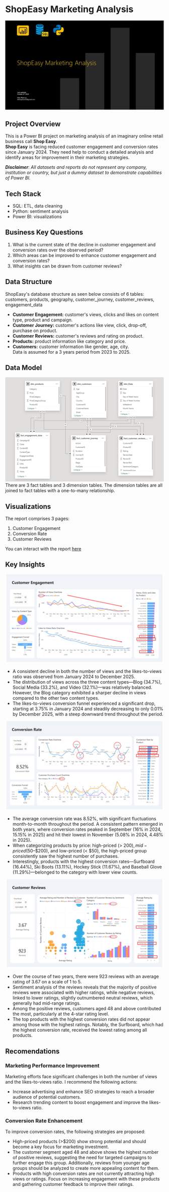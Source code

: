 # ShopEasy Marketing Analysis

![](images/intro_image.png)

## Project Overview
This is a Power BI project on marketing analysis of an imaginary online retail business call **Shop Easy**.  
**Shop Easy** is facing reduced customer engagement and conversion rates since January 2024. They need help to conduct a detailed analysis and identify areas for improvement in their marketing strategies.

**_Disclaimer_**: _All datasets and reports do not represent any company, institution or country, but just a dummy dataset to demonstrate capabilities of Power BI._

## Tech Stack
- SQL: ETL, data cleaning
- Python: sentiment analysis
- Power BI: visualizations

## Business Key Questions
1. What is the current state of the decline in customer engagement and conversion rates over the observed period?
2. Which areas can be improved to enhance customer engagement and conversion rates?
3. What insights can be drawn from customer reviews?

## Data Structure
ShopEasy's database structure as seen below consists of 6 tables: customers, products, geography, customer_journey, customer_reviews, engagement_data
- **Customer Engagement:** customer's views, clicks and likes on content type, product and campaign.
- **Customer Journey:** customer's actions like view, click, drop-off, purchase on product.
- **Customer Reviews:** customer's reviews and rating on product.
- **Products:** product information like category and price.
- **Customers:** customer information like gender, age, city.  
Data is assumed for a 3 years period from 2023 to 2025.

## Data Model
![](images/data_model.png)
There are 3 fact tables and 3 dimension tables. The dimension tables are all joined to fact tables with a one-to-many relationship.

## Visualizations
The report comprises 3 pages:
1. Customer Engagement
2. Conversion Rate
3. Customer Reviews

You can interact with the report [here](https://app.powerbi.com/view?r=eyJrIjoiZmQ2NDc4MjMtMzkyOC00OWIzLTlkYjQtZDI2OTJkOTNkZTkwIiwidCI6IjQ0ZGMyOGI5LTI1NzAtNDcxMi1iNzRmLWI4ZGM3MTBkZjRmNCIsImMiOjEwfQ%3D%3D)

## Key Insights
![](images/customer_engagement_report_page.png)
- A consistent decline in both the number of views and the likes-to-views ratio was observed from January 2024 to December 2025.
- The distribution of views across the three content types—Blog (34.7%), Social Media (33.2%), and Video (32.1%)—was relatively balanced. However, the Blog category exhibited a sharper decline in views compared to the other two content types.
- The likes-to-views conversion funnel experienced a significant drop, starting at 3.75% in January 2024 and steadily decreasing to only 0.01% by December 2025, with a steep downward trend throughout the period.

![](images/conversion_rate_report_page.png)
- The average conversion rate was 8.52%, with significant fluctuations month-to-month throughout the period. A consistent pattern emerged in both years, where conversion rates peaked in September (16% in 2024, 15.15% in 2025) and hit their lowest in November (5.08% in 2024, 4.48% in 2025).
- When categorizing products by price: high-priced (> $200), mid-priced ($50–$200), and low-priced (< $50), the high-priced group consistently saw the highest number of purchases.
- Interestingly, products with the highest conversion rates—Surfboard (16.44%), Ski Boots (13.11%), Hockey Stick (11.67%), and Baseball Glove (11.29%)—belonged to the category with lower view counts.

![](images/customer_reviews_report_page.png)
- Over the course of two years, there were 923 reviews with an average rating of 3.67 on a scale of 1 to 5.
- Sentiment analysis of the reviews reveals that the majority of positive reviews were associated with higher ratings, while negative reviews, linked to lower ratings, slightly outnumbered neutral reviews, which generally had mid-range ratings.
- Among the positive reviews, customers aged 48 and above contributed the most, particularly at the 4-star rating level.
- The top products with the highest conversion rates did not appear among those with the highest ratings. Notably, the Surfboard, which had the highest conversion rate, received the lowest rating among all products.

## Recomendations
### Marketing Performance Improvement
Marketing efforts face significant challenges in both the number of views and the likes-to-views ratio. I recommend the following actions:
- Increase advertising and enhance SEO strategies to reach a broader audience of potential customers.
- Research trending content to boost engagement and improve the likes-to-views ratio.
### Conversion Rate Enhancement
To improve conversion rates, the following strategies are proposed:
- High-priced products (>$200) show strong potential and should become a key focus for marketing investment.
- The customer segment aged 48 and above shows the highest number of positive reviews, suggesting the need for targeted campaigns to further engage this group. Additionally, reviews from younger age groups should be analyzed to create more appealing content for them.
- Products with high conversion rates are not currently attracting high views or ratings. Focus on increasing engagement with these products and gathering customer feedback to improve their ratings.
